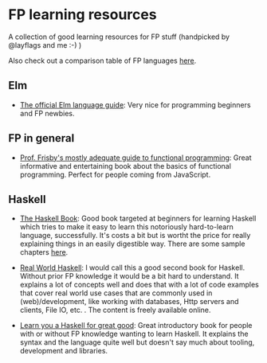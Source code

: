 # FP learning resources
A collection of good learning resources for FP stuff (handpicked by @layflags and me :-) )

Also check out a comparison table of FP languages [here](https://github.com/ChristophP/FP-learning-resources/blob/master/FP_LANGUAGE_COMPARISON.md).

## Elm

- [The official Elm language guide](https://guide.elm-lang.org/): Very nice for programming beginners and FP newbies.

## FP in general

- [Prof. Frisby's mostly adequate guide to functional programming](https://mostly-adequate.gitbooks.io/mostly-adequate-guide/): Great informative and entertaining book about the basics of functional programming. Perfect for people coming from JavaScript.

## Haskell

- [The Haskell Book](http://haskellbook.com/): Good book targeted at beginners for learning Haskell which tries to make it easy to learn this notoriously hard-to-learn language, successfully. It's costs a bit but is wortht the price for really explaining things in an easily digestible way. There are some sample chapters [here](http://haskellbook.com/assets/img/sample.pdf).

- [Real World Haskell](http://book.realworldhaskell.org/read/): I would call this a good second book for Haskell. Without prior FP knowledge it would be a bit hard to understand. It explains a lot of concepts well and does that with a lot of code examples that cover real world use cases that are commonly used in (web)/development, like working with databases, Http servers and clients, File IO, etc. . The content is freely available online.

- [Learn you a Haskell for great good](http://learnyouahaskell.com/chapters): Great introductory book for people with or without FP knowledge wanting to learn Haskell. It explains the syntax and the language quite well but doesn't say much about tooling, development and libraries.


